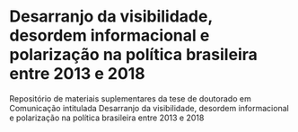 # Desarranjo da visibilidade, desordem informacional e polarização na política brasileira entre 2013 e 2018
Repositório de materiais suplementares da tese de doutorado em Comunicação intitulada Desarranjo da visibilidade, desordem informacional e polarização na política brasileira entre 2013 e 2018
